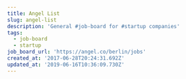 ```yaml
---
title: Angel List
slug: angel-list
description: 'General #job-board for #startup companies'
tags:
  - job-board
  - startup
job_board_url: 'https://angel.co/berlin/jobs'
created_at: '2017-06-28T20:24:31.692Z'
updated_at: '2019-06-16T10:36:09.730Z'
---
```


